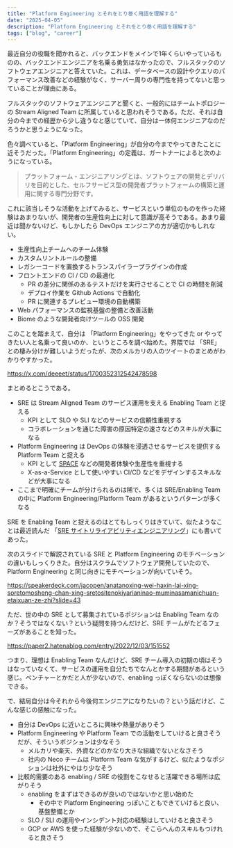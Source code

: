 ```yaml
---
title: "Platform Engineering とそれをとり巻く用語を理解する"
date: "2025-04-05"
description: "Platform Engineering とそれをとり巻く用語を理解する"
tags: ["blog", "career"]
---
```


最近自分の役職を聞かれると、バックエンドをメインで1年くらいやっているものの、バックエンドエンジニアを名乗る勇気はなかったので、フルスタックのソフトウェアエンジニアと答えていた。これは、データベースの設計やクエリのパフォーマンス改善などの経験がなく、サーバー周りの専門性を持ってないと思っていることが理由にある。

フルスタックのソフトウェアエンジニアと聞くと、一般的にはチームトポロジーの Stream Aligned Team に所属していると思われそうである。ただ、それは自分の今までの経歴から少し違うなと感じていて、自分は一体何エンジニアなのだろうかと思うようになった。

色々調べていると、「Platform Engineering」が自分の今までやってきたことに近そうだった。「Platform Engineering」の定義は、ガートナーによると次のようになっている。

> プラットフォーム・エンジニアリングとは、ソフトウェアの開発とデリバリを目的とした、セルフサービス型の開発者プラットフォームの構築と運用に関する専門分野です。

これに該当しそうな活動を上げてみると、サービスという単位のものを作った経験はあまりないが、開発者の生産性向上に対して意識が高そうである。あまり最近は聞かないけど、もしかしたら DevOps エンジニアの方が適切かもしれない。

- 生産性向上チームへのチーム体験
- カスタムリントルールの整備
- レガシーコードを置換するトランスパイラープラグインの作成
- フロントエンドの CI / CD の最適化
  - PR の差分に関係のあるテストだけを実行させることで CI の時間を削減
  - デプロイ作業を Github Actions で自動化
  - PR に関連するプレビュー環境の自動構築
- Web パフォーマンスの監視基盤の整備と改善活動
- Biome のような開発者向けツールの OSS 開発

このことを踏まえて、自分は 「Platform Engineering」をやってきた or やってきたい人と名乗って良いのか、というところを調べ始めた。界隈では 「SRE」との棲み分けが難しいようだったが、次のメルカリの人のツイートのまとめがわかりやすかった。

https://x.com/deeeet/status/1700352312542478598

まとめるとこうである。

- SRE は Stream Aligned Team のサービス運用を支える Enabling Team と捉える
  - KPI として SLO や SLI などのサービスの信頼性重視する
  - コラボレーションを通じた障害の原因特定の速さなどのスキルが大事になる
- Platform Engineering は DevOps の体験を浸透させるサービスを提供する Platform Team と捉える
  - KPI として [SPACE](https://queue.acm.org/detail.cfm?id=3454124) などの開発者体験や生産性を重視する
  - X-as-a-Service として使いやすい CI/CD などをデザインするスキルなどが大事になる
- ここまで明確にチームが分けられるのは稀で、多くは SRE/Enabling Team の中に Platform Engineering/Platform Team があるというパターンが多くなる

SRE を Enabling Team と捉えるのはとてもしっくりはきていて、似たようなことは最近読んだ 「[SRE サイトリライアビリティエンジニアリング](https://www.oreilly.co.jp/books/9784873117911/)」にも書いてあった。

次のスライドで解説されている SRE と Platform Engineering のモチベーションの違いもしっくりきた。自分はスクラムでソフトウェア開発していたので、Platform Engineering と同じ向きにモチベーションが向いていそう。

https://speakerdeck.com/jacopen/anatanoxing-wei-haxin-lai-xing-soretomosheng-chan-xing-sretositenokiyarianinao-muminasamanichuan-etaixuan-ze-zhi?slide=43

ただ、世の中の SRE として募集されているポジションは Enabling Team なのか？そうではなくない？という疑問を持つんだけど、SRE チームがたどるフェーズがあることを知った。

https://paper2.hatenablog.com/entry/2022/12/03/151552

つまり、理想は Enabling Team なんだけど、SRE チーム導入の初期の頃はそうはなっていなくて、サービスの運用を自分たちでなんとかする期間があるという感じ。ベンチャーとかだと人が少ないので、enabling っぽくならないのは想像できる。

で、結局自分は今それから今後何エンジニアになりたいの？という話だけど、こんな感じの感触になった。

- 自分は DevOps に近いところに興味や熱量がありそう
- Platform Engineering や Platform Team での活動をしていけると良さそうだが、そういうポジションは少なそう
  - メルカリや楽天、外資などのかなり大きな組織でないとなさそう
  - 社内の Neco チームは Platform Team な気がするけど、似たようなポジションは社外にやはり少なそう
- 比較的需要のある enabling / SRE の役割をこなせると活躍できる場所は広がりそう
  - enabling をまずはできるのが良いのではないかと思い始めた
    - その中で Platform Engineering っぽいこともできていけると良い、基盤整備とか
  - SLO / SLI の運用やインシデント対応の経験はしていけると良さそう
  - GCP or AWS を使った経験が少ないので、そこらへんのスキルもつけれると良さそう
